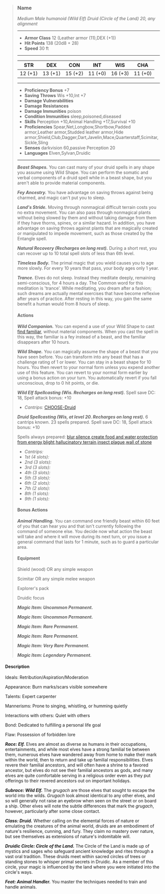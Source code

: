 >### Name
>*Medium Male humanoid (Wild Elf) Druid (Circle of the Land) 20, any alignment*
>___
>- **Armor Class** 12 (Leather armor (11),DEX (+1))
>- **Hit Points** 138 (20d8 + 28)
>- **Speed** 30 ft
>___
>|**STR**|**DEX**|**CON**|**INT**|**WIS**|**CHA**|
>|:-:|:-:|:-:|:-:|:-:|:-:|
>|12 (+1)|13 (+1)|15 (+2)|11 (+0)|16 (+3)|11 (+0)|
>___
>- **Proficiency Bonus** +7
>- **Saving Throws** Wis +10,Int +7
>- **Damage Vulnerabilities** 
>- **Damage Resistances** 
>- **Damage Immunities** poison
>- **Condition Immunities** sleep,poisoned,diseased
>- **Skills** Perception +10,Animal Handling +17,Survival +10
>- **Proficiencies** Spear,Net,Longbow,Shortbow,Padded armor,Leather armor,Studded leather armor,Hide armor,Shield,Club,Dagger,Dart,Javelin,Mace,Quarterstaff,Scimitar,Sickle,Sling
>- **Senses** darkvision 60,passive Perception 20
>- **Languages** Elven,Sylvan,Druidic
>___
>***Beast Shapes.*** You can cast many of your druid spells in any shape you assume using Wild Shape. You can perform the somatic and verbal components of a druid spell while in a beast shape, but you aren't able to provide material components.
>
>***Fey Ancestry.*** You have advantage on saving throws against being charmed, and magic can't put you to sleep.
>
>***Land's Stride.*** Moving through nonmagical difficult terrain costs you no extra movement. You can also pass through nonmagical plants without being slowed by them and without taking damage from them if they have thorns, spines, or a similar hazard. In addition, you have advantage on saving throws against plants that are magically created or manipulated to impede movement, such as those created by the Entangle spell.
>
>***Natural Recovery (Recharges on long rest).*** During a short rest, you can recover up to 10 total spell slots of less than 6th level.
>
>***Timeless Body.*** The primal magic that you wield causes you to age more slowly. For every 10 years that pass, your body ages only 1 year.
>
>***Trance.*** Elves do not sleep. Instead they meditate deeply, remaining semi-conscious, for 4 hours a day. The Common word for this meditation is 'trance'. While meditating, you dream after a fashion; such dreams are actually mental exercises that have become reflexive after years of practice. After resting in this way, you gain the same benefit a human would from 8 hours of sleep.
>
>#### Actions
>***Wild Companion.*** You can expend a use of your Wild Shape to cast [find familiar](http://azgaarnoth.tedneward.com/magic/spells/find-familiar/), without material components. When you cast the spell in this way, the familiar is a fey instead of a beast, and the familiar disappears after 10 hours.
>
>***Wild Shape.*** You can magically assume the shape of a beast that you have seen before. You can transform into any beast that has a challenge rating of 1 or lower. You can stay in a beast shape for 10 hours. You then revert to your normal form unless you expend another use of this feature. You can revert to your normal form earlier by using a bonus action on your turn. You automatically revert if you fall unconscious, drop to 0 hit points, or die.
>
>***Wild Elf Spellcasting (Wis. Recharges on long rest).*** Spell save DC: 18, Spell attack bonus: +10
>
>* *Cantrips:* [CHOOSE-Druid](http://azgaarnoth.tedneward.com/magic/spells/CHOOSE-Druid/)
>
>
>***Druid Spellcasting (Wis, at level 20. Recharges on long rest).*** 6 cantrips known. 23 spells prepared. Spell save DC: 18, Spell attack bonus: +10
>
>Spells always prepared: [blur](http://azgaarnoth.tedneward.com/magic/spells/blur/),[silence](http://azgaarnoth.tedneward.com/magic/spells/silence/),[create food and water](http://azgaarnoth.tedneward.com/magic/spells/create-food-and-water/),[protection from energy](http://azgaarnoth.tedneward.com/magic/spells/protection-from-energy/),[blight](http://azgaarnoth.tedneward.com/magic/spells/blight/),[hallucinatory terrain](http://azgaarnoth.tedneward.com/magic/spells/hallucinatory-terrain/),[insect plague](http://azgaarnoth.tedneward.com/magic/spells/insect-plague/),[wall of stone](http://azgaarnoth.tedneward.com/magic/spells/wall-of-stone/)
>
>* *Cantrips:* 
>* *1st (4 slots):* 
>* *2nd (3 slots):* 
>* *3rd (3 slots):* 
>* *4th (3 slots):* 
>* *5th (3 slots):* 
>* *6th (2 slots):* 
>* *7th (2 slots):* 
>* *8th (1 slots):* 
>* *9th (1 slots):* 
>
>
>
>#### Bonus Actions
>***Animal Handling.*** You can command one friendly beast within 60 feet of you that can hear you and that isn't currently following the command of someone else. You decide now what action the beast will take and where it will move during its next turn, or you issue a general command that lasts for 1 minute, such as to guard a particular area.
>
>
>#### Equipment
>Shield (wood) OR any simple weapon
>
>Scimitar OR any simple melee weapon
>
>Explorer's pack
>
>Druidic focus
>
>***Magic Item: Uncommon Permanent.***
>
>***Magic Item: Uncommon Permanent.***
>
>***Magic Item: Rare Permanent.***
>
>***Magic Item: Rare Permanent.***
>
>***Magic Item: Very Rare Permanent.***
>
>***Magic Item: Legendary Permanent.***
>

#### Description
Ideals: Retribution/Aspiration/Moderation

Appearance: Burn marks/scars visible somewhere

Talents: Expert carpenter

Mannerisms: Prone to singing, whistling, or humming quietly

Interactions with others: Quiet with others

Bond: Dedicated to fulfilling a personal life goal

Flaw: Possession of forbidden lore

***Race: Elf.*** Elves are almost as diverse as humans in their occupations, entertainments, and while most elves have a strong familial tie between them, numerous elves have wandered away from home to make their mark within the world, then to return and take up familial responsibilities. Elves revere their familial ancestors, and will often have a shrine to a favored ancestor, but elves do not see their familial ancestors as gods, and many elves are quite comfortable serving in a religious order even as they put offerings to their revered ancestors out on important holidays.

***Subrace: Wild Elf.*** The *grugach* are those elves that sought to escape the world into the wilds. *Grugach* look almost identical to any other elves, and so will generally not raise an eyebrow when seen on the street or on board a ship. Other elves will note the subtle differences that mark the *grugach*, however, particularly after some close contact.

***Class: Druid.*** Whether calling on the elemental forces of nature or emulating the creatures of the animal world, druids are an embodiment of nature's resilience, cunning, and fury. They claim no mastery over nature, but see themselves as extensions of nature's indomitable will.

***Druidic Circle: Circle of the Land.*** The Circle of the Land is made up of mystics and sages who safeguard ancient knowledge and rites through a vast oral tradition. These druids meet within sacred circles of trees or standing stones to whisper primal secrets in Druidic. As a member of this circle, your magic is influenced by the land where you were initiated into the circle's ways.

***Feat: Animal Handler.*** You master the techniques needed to train and handle animals.



